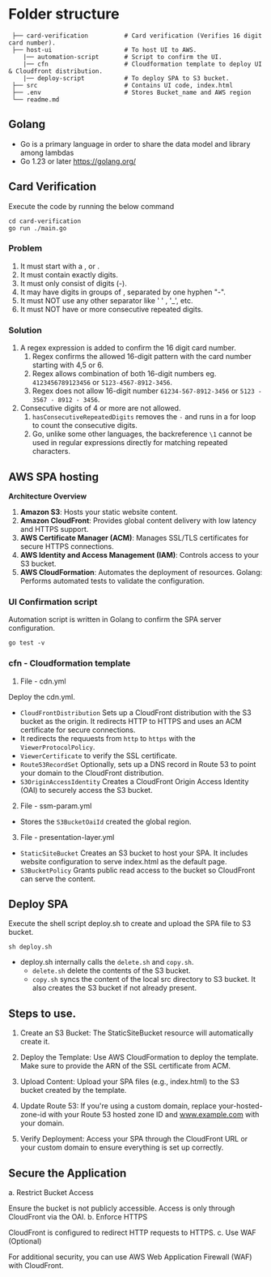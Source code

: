 # Folder structure

```
 ├── card-verification          # Card verification (Verifies 16 digit card number).
 ├── host-ui                    # To host UI to AWS.
    |── automation-script       # Script to confirm the UI.
    |── cfn                     # Cloudformation template to deploy UI & Cloudfront distribution.
    |── deploy-script           # To deploy SPA to S3 bucket.
 ├── src                        # Contains UI code, index.html
 ├── .env                       # Stores Bucket_name and AWS region
 └── readme.md
```

## Golang

- Go is a primary language in order to share the data model and library among lambdas
- Go 1.23 or later https://golang.org/

## Card Verification

Execute the code by running the below command

```
cd card-verification
go run ./main.go
```

### Problem

1. It must start with a , or .
1. It must contain exactly digits.
1. It must only consist of digits (-).
1. It may have digits in groups of , separated by one hyphen "-".
1. It must NOT use any other separator like ' ' , '\_', etc.
1. It must NOT have or more consecutive repeated digits.

### Solution

1. A regex expression is added to confirm the 16 digit card number.
   1. Regex confirms the allowed 16-digit pattern with the card number starting with 4,5 or 6.
   1. Regex allows combination of both 16-digit numbers eg. `4123456789123456` or `5123-4567-8912-3456`.
   1. Regex does not allow 16-digit number `61234-567-8912-3456` or `5123 - 3567 - 8912 - 3456`.
1. Consecutive digits of 4 or more are not allowed.
   1. `hasConsecutiveRepeatedDigits` removes the `-` and runs in a for loop to count the consecutive digits.
   1. Go, unlike some other languages, the backreference `\1` cannot be used in regular expressions directly for matching repeated characters.

## AWS SPA hosting

**Architecture Overview**

1. **Amazon S3**: Hosts your static website content.
2. **Amazon CloudFront**: Provides global content delivery with low latency and HTTPS support.
3. **AWS Certificate Manager (ACM)**: Manages SSL/TLS certificates for secure HTTPS connections.
4. **AWS Identity and Access Management (IAM)**: Controls access to your S3 bucket.
5. **AWS CloudFormation**: Automates the deployment of resources.
   Golang: Performs automated tests to validate the configuration.

### UI Confirmation script

Automation script is written in Golang to confirm the SPA server configuration.

```
go test -v
```

### cfn - Cloudformation template

1. File - cdn.yml

Deploy the cdn.yml.

- `CloudFrontDistribution` Sets up a CloudFront distribution with the S3 bucket as the origin. It redirects HTTP to HTTPS and uses an ACM certificate for secure connections.
- It redirects the requuests from `http` to `https` with the `ViewerProtocolPolicy`.
- `ViewerCertificate` to verify the SSL certificate.
- `Route53RecordSet` Optionally, sets up a DNS record in Route 53 to point your domain to the CloudFront distribution.
- `S3OriginAccessIdentity` Creates a CloudFront Origin Access Identity (OAI) to securely access the S3 bucket.

2. File - ssm-param.yml

- Stores the `S3BucketOaiId` created the global region.

3. File - presentation-layer.yml

- `StaticSiteBucket` Creates an S3 bucket to host your SPA. It includes website configuration to serve index.html as the default page.
- `S3BucketPolicy` Grants public read access to the bucket so CloudFront can serve the content.

## Deploy SPA

Execute the shell script deploy.sh to create and upload the SPA file to S3 bucket.

```
sh deploy.sh
```

- deploy.sh internally calls the `delete.sh` and `copy.sh`.
  - `delete.sh` delete the contents of the S3 bucket.
  - `copy.sh` syncs the content of the local src directory to S3 bucket. It also creates the S3 bucket if not already present.

## Steps to use.

1. Create an S3 Bucket: The StaticSiteBucket resource will automatically create it.

1. Deploy the Template: Use AWS CloudFormation to deploy the template. Make sure to provide the ARN of the SSL certificate from ACM.

1. Upload Content: Upload your SPA files (e.g., index.html) to the S3 bucket created by the template.

1. Update Route 53: If you're using a custom domain, replace your-hosted-zone-id with your Route 53 hosted zone ID and www.example.com with your domain.

1. Verify Deployment: Access your SPA through the CloudFront URL or your custom domain to ensure everything is set up correctly.

## Secure the Application

a. Restrict Bucket Access

Ensure the bucket is not publicly accessible.
Access is only through CloudFront via the OAI.
b. Enforce HTTPS

CloudFront is configured to redirect HTTP requests to HTTPS.
c. Use WAF (Optional)

For additional security, you can use AWS Web Application Firewall (WAF) with CloudFront.
